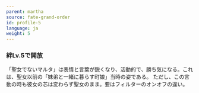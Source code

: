 ```yaml
---
parent: martha
source: fate-grand-order
id: profile-5
language: ja
weight: 5
---
```


### 絆Lv.5で開放

「聖女でないマルタ」は表情と言葉が鋭くなり、活動的で、勝ち気になる。これは、聖女以前の「妹弟と一緒に暮らす町娘」当時の姿である。
ただし、この言動の時も彼女の芯は変わらず聖女のまま。要はフィルターのオンオフの違い。
